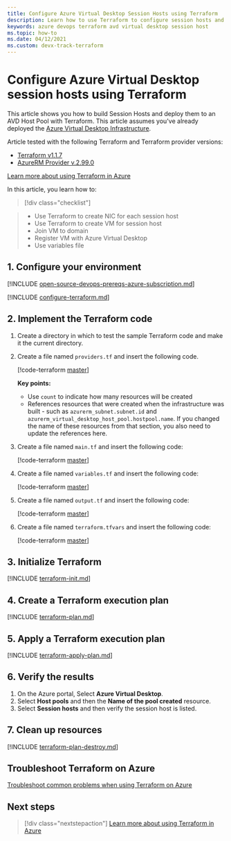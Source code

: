 ```yaml
---
title: Configure Azure Virtual Desktop Session Hosts using Terraform
description: Learn how to use Terraform to configure session hosts and add them to a host pool.
keywords: azure devops terraform avd virtual desktop session host
ms.topic: how-to
ms.date: 04/12/2021
ms.custom: devx-track-terraform
---
```


# Configure Azure Virtual Desktop session hosts using Terraform

This article shows you how to build Session Hosts and deploy them to an AVD Host Pool with Terraform. This article assumes you've already deployed the [Azure Virtual Desktop Infrastructure](../terraform/configure-azure-virtual-desktop.md).

Article tested with the following Terraform and Terraform provider versions:

- [Terraform v1.1.7](https://releases.hashicorp.com/terraform/)
- [AzureRM Provider v.2.99.0](https://registry.terraform.io/providers/hashicorp/azurerm/latest/docs)

[Learn more about using Terraform in Azure](/azure/terraform)

In this article, you learn how to:
> [!div class="checklist"]

> - Use Terraform to create NIC for each session host
> - Use Terraform to create VM for session host
> - Join VM to domain
> - Register VM with Azure Virtual Desktop
> - Use variables file

## 1. Configure your environment

[!INCLUDE [open-source-devops-prereqs-azure-subscription.md](../includes/open-source-devops-prereqs-azure-subscription.md)]

[!INCLUDE [configure-terraform.md](includes/configure-terraform.md)]

## 2. Implement the Terraform code

1. Create a directory in which to test the sample Terraform code and make it the current directory.

1. Create a file named `providers.tf` and insert the following code.

    [!code-terraform [master](../../terraform_samples/quickstart/101-azure-virtual-desktop/provider.tf)]

    **Key points:**

    - Use `count` to indicate how many resources will be created
    - References resources that were created when the infrastructure was built - such as `azurerm_subnet.subnet.id` and `azurerm_virtual_desktop_host_pool.hostpool.name`.  If you  changed the name of these resources from that section, you also need to update the references here.

1. Create a file named `main.tf` and insert the following code:

    [!code-terraform [master](../../terraform_samples/quickstart/101-azure-virtual-desktop/host.tf)]

1. Create a file named `variables.tf` and insert the following code:

    [!code-terraform [master](../../terraform_samples/quickstart/101-azure-virtual-desktop/variables.tf)]

1. Create a file named `output.tf` and insert the following code:

    [!code-terraform [master](../../terraform_samples/quickstart/101-azure-virtual-desktop/outputs.tf)]

1. Create a file named `terraform.tfvars` and insert the following code:

    [!code-terraform [master](../../terraform_samples/quickstart/101-azure-virtual-desktop/environments/sample.tfvars)]

## 3. Initialize Terraform

[!INCLUDE [terraform-init.md](includes/terraform-init.md)]

## 4. Create a Terraform execution plan

[!INCLUDE [terraform-plan.md](includes/terraform-plan.md)]

## 5. Apply a Terraform execution plan

[!INCLUDE [terraform-apply-plan.md](includes/terraform-apply-plan.md)]

## 6. Verify the results

1. On the Azure portal, Select **Azure Virtual Desktop**.
1. Select **Host pools** and then the **Name of the pool created** resource.
1. Select **Session hosts** and then verify the session host is listed.

## 7. Clean up resources

[!INCLUDE [terraform-plan-destroy.md](includes/terraform-plan-destroy.md)]

## Troubleshoot Terraform on Azure

[Troubleshoot common problems when using Terraform on Azure](troubleshoot.md)

## Next steps

> [!div class="nextstepaction"]
> [Learn more about using Terraform in Azure](/azure/terraform)
